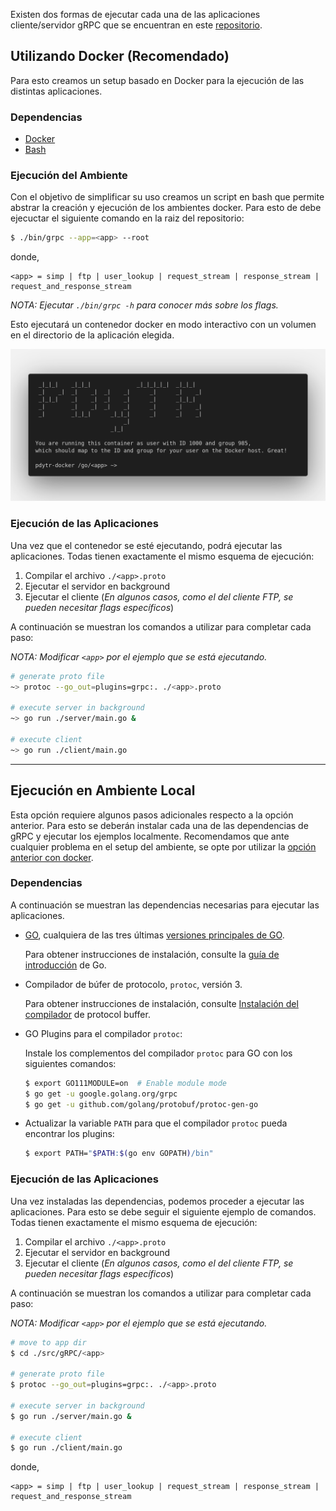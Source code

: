 Existen dos formas de ejecutar cada una de las aplicaciones cliente/servidor gRPC que se encuentran en este [repositorio](https://github.com/ulises-jeremias/gRPC-research-pdytr).

## Utilizando Docker (Recomendado)

Para esto creamos un setup basado en Docker para la ejecución de las distintas aplicaciones.

### Dependencias

- [Docker](https://www.docker.com/)
- [Bash](https://www.gnu.org/software/bash/)

### Ejecución del Ambiente

Con el objetivo de simplificar su uso creamos un script en bash que permite abstrar la creación y ejecución de los ambientes docker. Para esto de debe ejecuctar el siguiente comando en la raiz del repositorio:

```sh
$ ./bin/grpc --app=<app> --root
```

donde,

```
<app> = simp | ftp | user_lookup | request_stream | response_stream | request_and_response_stream
```

_NOTA: Ejecutar `./bin/grpc -h` para conocer más sobre los flags._

Esto ejecutará un contenedor docker en modo interactivo con un volumen en el directorio de la aplicación elegida.

<p align="center">
  <img src="https://raw.githubusercontent.com/ulises-jeremias/gRPC-research-pdytr/master/static/terminal.png">
</p>

### Ejecución de las Aplicaciones

Una vez que el contenedor se esté ejecutando, podrá ejecutar las aplicaciones. Todas tienen exactamente el mismo esquema de ejecución:

1. Compilar el archivo `./<app>.proto`
2. Ejecutar el servidor en background
3. Ejecutar el cliente (*En algunos casos, como el del cliente FTP, se pueden necesitar flags específicos*)

A continuación se muestran los comandos a utilizar para completar cada paso:

_NOTA: Modificar `<app>` por el ejemplo que se está ejecutando._

```sh
# generate proto file
~> protoc --go_out=plugins=grpc:. ./<app>.proto

# execute server in background
~> go run ./server/main.go &

# execute client
~> go run ./client/main.go
```

* * *

## Ejecución en Ambiente Local

Esta opción requiere algunos pasos adicionales respecto a la opción anterior. Para esto se deberán instalar cada una de las dependencias de gRPC y ejecutar los ejemplos localmente. Recomendamos que ante cualquier problema en el setup del ambiente, se opte por utilizar la [opción anterior con docker](#utilizando-docker-recomendado).

### Dependencias

A continuación se muestran las dependencias necesarias para ejecutar las aplicaciones.

- [GO](https://golang.org/), cualquiera de las tres últimas [versiones principales de GO](https://golang.org/doc/devel/release.html).
  
  Para obtener instrucciones de instalación, consulte la [guía de introducción](https://golang.org/doc/install) de Go.

- Compilador de búfer de protocolo, `protoc`, versión 3.

  Para obtener instrucciones de instalación, consulte [Instalación del compilador](https://grpc.io/docs/protoc-installation/) de protocol buffer.

- GO Plugins para el compilador `protoc`:

  Instale los complementos del compilador `protoc` para GO con los siguientes comandos:

  ```sh
  $ export GO111MODULE=on  # Enable module mode
  $ go get -u google.golang.org/grpc
  $ go get -u github.com/golang/protobuf/protoc-gen-go
  ```

- Actualizar la variable `PATH` para que el compilador `protoc` pueda encontrar los plugins:

  ```sh
  $ export PATH="$PATH:$(go env GOPATH)/bin"
  ```

### Ejecución de las Aplicaciones

Una vez instaladas las dependencias, podemos proceder a ejecutar las aplicaciones. Para esto se debe seguir el siguiente ejemplo de comandos. Todas tienen exactamente el mismo esquema de ejecución:

1. Compilar el archivo `./<app>.proto`
2. Ejecutar el servidor en background
3. Ejecutar el cliente (*En algunos casos, como el del cliente FTP, se pueden necesitar flags específicos*)

A continuación se muestran los comandos a utilizar para completar cada paso:

_NOTA: Modificar `<app>` por el ejemplo que se está ejecutando._

```sh
# move to app dir
$ cd ./src/gRPC/<app>

# generate proto file
$ protoc --go_out=plugins=grpc:. ./<app>.proto

# execute server in background
$ go run ./server/main.go &

# execute client
$ go run ./client/main.go
```

donde,

```
<app> = simp | ftp | user_lookup | request_stream | response_stream | request_and_response_stream
```
